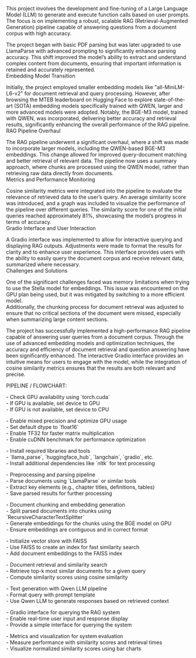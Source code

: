This project involves the development and fine-tuning of a Large Language Model (LLM) to generate and execute function calls based on user prompts. The focus is on implementing a robust, scalable RAG (Retrieval-Augmented Generation) pipeline capable of answering questions from a document corpus with high accuracy.

The project began with basic PDF parsing but was later upgraded to use LlamaParse with advanced prompting to significantly enhance parsing accuracy. This shift improved the model’s ability to extract and understand complex content from documents, ensuring that important information is retained and accurately represented.  
Embedding Model Transition

Initially, the project employed smaller embedding models like "all-MiniLM-L6-v2" for document retrieval and query processing. However, after browsing the MTEB leaderboard on Hugging Face to explore state-of-the-art (SOTA) embedding models specifically trained with QWEN, larger and more advanced models were adopted. Notably, the BGE-M3 model, trained with QWEN, was incorporated, delivering better accuracy and retrieval results, significantly enhancing the overall performance of the RAG pipeline.  
RAG Pipeline Overhaul

The RAG pipeline underwent a significant overhaul, where a shift was made to incorporate larger models, including the QWEN-based BGE-M3 embeddings. This change allowed for improved query-document matching and better retrieval of relevant data. The pipeline now uses a summary approach, where chunks are processed using the QWEN model, rather than retrieving raw data directly from documents.  
Metrics and Performance Monitoring

Cosine similarity metrics were integrated into the pipeline to evaluate the relevance of retrieved data to the user’s query. An average similarity score was introduced, and a graph was included to visualize the performance of the pipeline over different queries. The similarity score for one of the initial queries reached approximately 81%, showcasing the model’s progress in terms of accuracy.  
Gradio Interface and User Interaction

A Gradio interface was implemented to allow for interactive querying and displaying RAG outputs. Adjustments were made to format the results for clarity and to enhance user experience. This interface provides users with the ability to easily query the document corpus and receive relevant data, summarized where necessary.  
Challenges and Solutions

One of the significant challenges faced was memory limitations when trying to use the Stella model for embeddings. This issue was encountered on the GPU plan being used, but it was mitigated by switching to a more efficient model.  
Additionally, the chunking process for document retrieval was adjusted to ensure that no critical sections of the document were missed, especially when summarizing large content sections.

The project has successfully implemented a high-performance RAG pipeline capable of answering user queries from a document corpus. Through the use of advanced embedding models and optimization techniques, the accuracy and efficiency of document retrieval and question answering have been significantly enhanced. The interactive Gradio interface provides an intuitive means for users to engage with the model, while the integration of cosine similarity metrics ensures that the results are both relevant and precise.

PIPELINE / FLOWCHART:

\- Check GPU availability using \`torch.cuda\`  
  \- If GPU is available, set device to GPU  
  \- If GPU is not available, set device to CPU

\- Enable mixed precision and optimize GPU usage  
  \- Set default dtype to \`float16\`  
  \- Enable TF32 for faster matrix multiplication  
  \- Enable cuDNN benchmark for performance optimization

\- Install required libraries and tools  
  \- \`llama\_parse\`, \`huggingface\_hub\`, \`langchain\`, \`gradio\`, etc.  
  \- Install additional dependencies like \`nltk\` for text processing

\- Preprocessing and parsing pipeline  
  \- Parse documents using \`LlamaParse\` or similar tools  
  \- Extract key elements (e.g., chapter titles, definitions, tables)  
  \- Save parsed results for further processing

\- Document chunking and embedding generation  
  \- Split parsed documents into chunks using \`RecursiveCharacterTextSplitter\`  
  \- Generate embeddings for the chunks using the BGE model on GPU  
  \- Ensure embeddings are contiguous and in correct format

\- Initialize vector store with FAISS  
  \- Use FAISS to create an index for fast similarity search  
  \- Add document embeddings to the FAISS index

\- Document retrieval and similarity search  
  \- Retrieve top-k most similar documents for a given query  
  \- Compute similarity scores using cosine similarity

\- Text generation with Qwen LLM pipeline  
  \- Format query with prompt template  
  \- Use Qwen LLM to generate responses based on retrieved context

\- Gradio interface for querying the RAG system  
  \- Enable real-time user input and response display  
  \- Provide a simple interface for querying the system

\- Metrics and visualization for system evaluation  
  \- Measure performance with similarity scores and retrieval times  
  \- Visualize normalized similarity scores using bar charts

